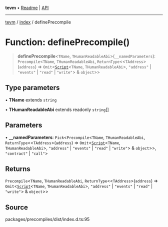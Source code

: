 **tevm** • [Readme](../../README.md) \| [API](../../modules.md)

***

[tevm](../../README.md) / [index](../README.md) / definePrecompile

# Function: definePrecompile()

> **definePrecompile**\<`TName`, `THumanReadableAbi`\>(`__namedParameters`): `Precompile`\<`TName`, `THumanReadableAbi`, `ReturnType`\<\<`TAddress`\>(`address`) => `Omit`\<[`Script`](../type-aliases/Script.md)\<`TName`, `THumanReadableAbi`\>, `"address"` \| `"events"` \| `"read"` \| `"write"`\> & `object`\>\>

## Type parameters

• **TName** extends `string`

• **THumanReadableAbi** extends readonly `string`[]

## Parameters

• **\_\_namedParameters**: `Pick`\<`Precompile`\<`TName`, `THumanReadableAbi`, `ReturnType`\<\<`TAddress`\>(`address`) => `Omit`\<[`Script`](../type-aliases/Script.md)\<`TName`, `THumanReadableAbi`\>, `"address"` \| `"events"` \| `"read"` \| `"write"`\> & `object`\>\>, `"contract"` \| `"call"`\>

## Returns

`Precompile`\<`TName`, `THumanReadableAbi`, `ReturnType`\<\<`TAddress`\>(`address`) => `Omit`\<[`Script`](../type-aliases/Script.md)\<`TName`, `THumanReadableAbi`\>, `"address"` \| `"events"` \| `"read"` \| `"write"`\> & `object`\>\>

## Source

packages/precompiles/dist/index.d.ts:95
